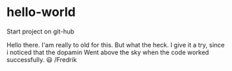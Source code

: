 # hello-world
Start project on git-hub 

Hello there.
I'am really to old for this. But what the heck.
I give it a try, since i noticed that the dopamin 
Went above the sky when the code worked successfully.
😃 /Fredrik 
